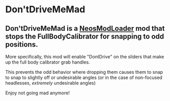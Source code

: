 # Don'tDriveMeMad

## Don'tDriveMeMad is a [NeosModLoader](https://github.com/zkxs/NeosModLoader) mod that stops the FullBodyCalibrator for snapping to odd positions.

More specifically, this mod will enable "DontDrive" on the sliders that make up the full body calibrator grab handles.

This prevents the odd behavior where dropping them causes them to snap to snap to slightly off or undesirable angles (or in the case of non-focused headlesses, *extremely* undesirable angles)

Enjoy not going mad anymore!